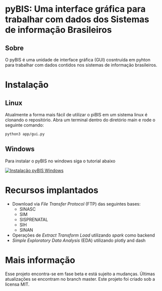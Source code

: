 # pyBIS: Uma interface gráfica para trabalhar com dados dos Sistemas de informação Brasileiros


## Sobre

O pyBIS é uma unidade de interface gráfica (GUI) cosntruída em pyhton para trabalhar com dados contidos nos sistemas de informação brasileiros.


# Instalação

## Linux

Atualmente a forma mais fácil de utilizar o piBIS em um sistema linux é clonando o repositório. 
Abra um terminal dentro do diretório main e rode o seguinte comando:


```shell
python3 app/gui.py
```

## Windows

Para instalar o pyBIS no windows siga o tutorial abaixo

[![Instalação pyBIS Windows](https://github.com/rodriguesmsb/pyBIS/blob/master/assets/pybis_video.png)](https://www.youtube.com/watch?v=Tp5sk6aR9yc)

# Recursos implantados

- Download via <i>File Transfer Protocol</i> (FTP) das seguintes bases:
  - SINASC
  - SIM
  - SISPRENATAL
  - SIH
  - SINAN
- Operações de <i>Extract Transform Load</i> utilizando  <i>spark</i> como backend
- <i>Simple Exploratory Data Analysis</i> (EDA) utilizando plotly and dash

# Mais informação

Esse projeto encontra-se em fase beta e está sujeito a mudanças. Últimas atualizações se encontram no branch master. Este projeto foi criado sob a licensa MIT.





